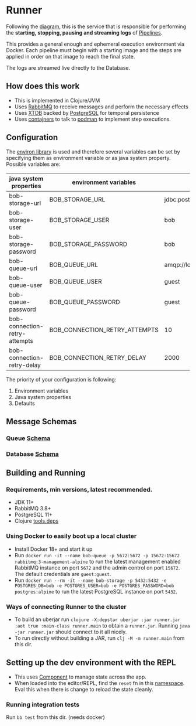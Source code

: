 # Runner

Following the [diagram](https://github.com/bob-cd/bob/issues/70#issuecomment-611661635), this is the service that is responsible for performing the **starting, stopping, pausing and streaming logs** of [Pipelines](https://bob-cd.github.io/pages/concepts/pipeline.html).

This provides a general enough and ephemeral execution environment via Docker. Each pipeline must begin with a starting image and the steps are applied in order on that image to reach the final state.

The logs are streamed live directly to the Database.

## How does this work
- This is implemented in Clojure/JVM
- Uses [RabbitMQ](https://www.rabbitmq.com/) to receive messages and perform the necessary effects
- Uses [XTDB](https://xtdb.com) backed by [PostgreSQL](https://www.postgresql.org/) for temporal persistence
- Uses [contajners](https://github.com/lispyclouds/contajners) to talk to [podman](https://podman.io/) to implement step executions.

## Configuration
The [environ library](https://github.com/weavejester/environ) is used and therefore several variables can be
set by specifying them as environment variable or as java system property. Possible variables are:

| java system properties        | environment variables         | defaults                             |
|-------------------------------|-------------------------------|--------------------------------------|
| bob-storage-url               | BOB_STORAGE_URL               | jdbc:postgresql://localhost:5432/bob |
| bob-storage-user              | BOB_STORAGE_USER              | bob                                  |
| bob-storage-password          | BOB_STORAGE_PASSWORD          | bob                                  |
| bob-queue-url                 | BOB_QUEUE_URL                 | amqp://localhost:5672                |
| bob-queue-user                | BOB_QUEUE_USER                | guest                                |
| bob-queue-password            | BOB_QUEUE_PASSWORD            | guest                                |
| bob-connection-retry-attempts | BOB_CONNECTION_RETRY_ATTEMPTS | 10                                   |
| bob-connection-retry-delay    | BOB_CONNECTION_RETRY_DELAY    | 2000                                 |

The priority of your configuration is following:
1. Environment variables
1. Java system properties
1. Defaults

## Message Schemas

### Queue [Schema](/runner/Queue.md)
### Database [Schema](/runner/Db.md)

## Building and Running

### Requirements, min versions, latest recommended.
- JDK 11+
- RabbitMQ 3.8+
- PostgreSQL 11+
- Clojure [tools.deps](https://clojure.org/guides/getting_started)

### Using Docker to easily boot up a local cluster
- Install Docker 18+ and start it up
- Run `docker run -it --name bob-queue -p 5672:5672 -p 15672:15672 rabbitmq:3-management-alpine` to run the latest management enabled RabbitMQ instance on port `5672` and the admin control on port `15672`. The default credentials are `guest:guest`.
- Run `docker run --rm -it --name bob-storage -p 5432:5432 -e POSTGRES_DB=bob -e POSTGRES_USER=bob -e POSTGRES_PASSWORD=bob postgres:alpine` to run the latest PostgreSQL instance on port `5432`.

### Ways of connecting Runner to the cluster
- To build an uberjar run `clojure -X:depstar uberjar :jar runner.jar :aot true :main-class runner.main` to obtain a `runner.jar`. Running `java -jar runner.jar` should connect to it all nicely.
- To run directly without building a JAR, run `clj -M -m runner.main` from this dir.

## Setting up the dev environment with the REPL
- This uses [Component](https://github.com/stuartsierra/component) to manage state across the app.
- When loaded into the editor/REPL, find the `reset` fn in this [namespace](/runner/src/runner/system.clj). Eval this when there is change to reload the state cleanly.

### Running integration tests
Run `bb test` from this dir. (needs docker)
